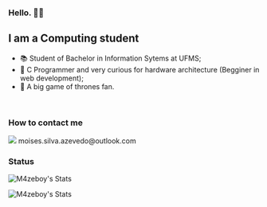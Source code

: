 ### Hello. 🖐🏻

## I am a Computing student

- 📚 Student of Bachelor in Information Sytems at UFMS;
- 🌱 C Programmer and very curious for hardware architecture (Begginer in web development);
- 🐺 A big game of thrones fan.

<br>

### How to contact me
<div algin="center">
  <img src="https://img.shields.io/badge/Microsoft_Outlook-0078D4?style=for-the-badge&logo=microsoft-outlook&logoColor=white" />
  <span>moises.silva.azevedo@outlook.com</span>
</div>

### Status

![M4zeboy's Stats](https://github-readme-stats.vercel.app/api?username=m4zeboy&show_icons=true&theme=blue-green)

![M4zeboy's Stats](https://github-readme-stats.vercel.app/api/top-langs/?username=m4zeboy&theme=blue-green)
